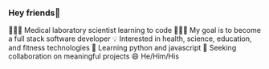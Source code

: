 ### Hey friends👋

<!--
**SteveZych/stevezych** is a ✨ _special_ ✨ repository because its `README.md` (this file) appears on your GitHub profile.

Here are some ideas to get you started:

- 🔭 I’m currently working on ...
- 🌱 I’m currently learning ...
- 👯 I’m looking to collaborate on ...
- 🤔 I’m looking for help with ...
- 💬 Ask me about ...
- 📫 How to reach me: ...
- 😄 Pronouns: ...
- ⚡ Fun fact: ...
-->
👨🏻‍🔬 Medical laboratory scientist learning to code
👨🏻‍💻 My goal is to become a full stack software developer
💡 Interested in health, science, education, and fitness technologies
🌱 Learning python and javascript
👀 Seeking collaboration on meaningful projects
😄 He/Him/His


